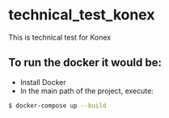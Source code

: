# technical_test_konex
This is technical test for Konex

## To run the docker it would be:
- Install Docker
- In the main path of the project, execute: 
```bash
$ docker-compose up --build
```